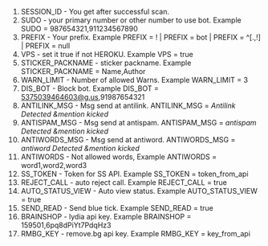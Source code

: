 1. SESSION_ID - You get after successful scan.
2. SUDO - your primary number or other number to use bot. Example SUDO = 987654321,911234567890
3. PREFIX - Your prefix. Example PREFIX = ! | PREFIX = bot | PREFIX = ^[.,!] | PREFIX = null
4. VPS - set it true if not HEROKU. Example VPS = true
5. STICKER_PACKNAME - sticker packname. Example STICKER_PACKNAME = Name,Author
6. WARN_LIMIT - Number of allowed Warns. Example WARN_LIMIT = 3
7. DIS_BOT - Block bot. Example DIS_BOT = 5375039464603@g.us,91987654321
8. ANTILINK_MSG - Msg send at antilink. ANTILINK_MSG = _Antilink Detected &mention kicked_
9. ANTISPAM_MSG - Msg send at antispam. ANTISPAM_MSG = _antispam Detected &mention kicked_
10. ANTIWORDS_MSG - Msg send at antiword. ANTIWORDS_MSG = _antiword Detected &mention kicked_
11. ANTIWORDS - Not allowed words, Example ANTIWORDS = word1,word2,word3
12. SS_TOKEN - Token for SS API. Example SS_TOKEN = token_from_api
13. REJECT_CALL - auto reject call. Example REJECT_CALL = true
14. AUTO_STATUS_VIEW - Auto view status. Example AUTO_STATUS_VIEW = true
15. SEND_READ - Send blue tick. Example SEND_READ = true
16. BRAINSHOP - lydia api key. Example BRAINSHOP = 159501,6pq8dPiYt7PdqHz3
17. RMBG_KEY - remove.bg api key. Example RMBG_KEY = key_from_api